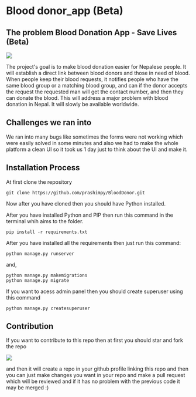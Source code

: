 # Blood donor_app (Beta)
## The problem Blood Donation App - Save Lives (Beta)

<img src="https://user-images.githubusercontent.com/69071769/187081899-116c8e90-2b2b-4e81-bf0f-3bf23628bdd2.png">

The project's goal is to make blood donation easier for Nepalese people. It will establish a direct link between blood donors and those in need of blood. When people keep their blood requests, it notifies people who have the same blood group or a matching blood group, and can if the donor accepts the request the requested man will get the contact number, and then they can donate the blood. This will address a major problem with blood donation in Nepal. It will slowly be available worldwide.

## **Challenges we ran into**

We ran into many bugs like sometimes the forms were not working which were easily solved in some minutes and also we had to make the whole platform a clean UI so it took us 1 day just to think about the UI and make it.


## Installation Process

At first clone the repository

```
git clone https://github.com/prashimpy/BloodDonor.git
```

Now after you have cloned then you should have Python installed.

After you have installed Python and PIP then run this command in the terminal whih aims to the folder.

```
pip install -r requirements.txt
```

After you have installed all the requirements then just run this command:

```
python manage.py runserver
```

and,

```
python manage.py makemigrations 
python manage.py migrate
```

If you want to acess admin panel then you should create superuser using this command

```
python manage.py createsuperuser
```

## Contribution

If you want to contribute to this repo then at first you should star and fork the repo 

<img src="https://user-images.githubusercontent.com/69071769/187409293-b34f536b-2218-4272-9af3-371bb9843d27.png">

and then it will create a repo in your github profile linking this repo and then you can just make changes you want in your repo and make a pull request which will be reviewed and if it has no problem with the previous code it may be merged :)
